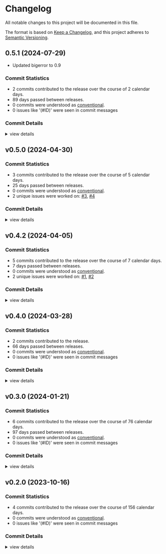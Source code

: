 # Changelog

All notable changes to this project will be documented in this file.

The format is based on [Keep a Changelog](https://keepachangelog.com/en/1.0.0/),
and this project adheres to [Semantic Versioning](https://semver.org/spec/v2.0.0.html).

## 0.5.1 (2024-07-29)

- Updated bigerror to 0.9

### Commit Statistics

<csr-read-only-do-not-edit/>

 - 2 commits contributed to the release over the course of 2 calendar days.
 - 89 days passed between releases.
 - 0 commits were understood as [conventional](https://www.conventionalcommits.org).
 - 0 issues like '(#ID)' were seen in commit messages

### Commit Details

<csr-read-only-do-not-edit/>

<details><summary>view details</summary>

 * **Uncategorized**
    - * CHANGELOG.md ([`436b38a`](https://github.com/knox-networks/rex-sm/commit/436b38affd824ce11bef2b16ba910083cb776507))
    - Updated to bigerror 0.9 ([`6eb1a9f`](https://github.com/knox-networks/rex-sm/commit/6eb1a9f3e5c43765c2c91e55e2aba5d6054015e6))
</details>

## v0.5.0 (2024-04-30)

### Commit Statistics

<csr-read-only-do-not-edit/>

 - 3 commits contributed to the release over the course of 5 calendar days.
 - 25 days passed between releases.
 - 0 commits were understood as [conventional](https://www.conventionalcommits.org).
 - 2 unique issues were worked on: [#3](https://github.com/knox-networks/rex-sm/issues/3), [#4](https://github.com/knox-networks/rex-sm/issues/4)

### Commit Details

<csr-read-only-do-not-edit/>

<details><summary>view details</summary>

 * **[#3](https://github.com/knox-networks/rex-sm/issues/3)**
    - Use `&mut self` in `NotificationProcessor::init` ([`e2c8a7b`](https://github.com/knox-networks/rex-sm/commit/e2c8a7bf5ffa153693951512bf6de132a6481458))
 * **[#4](https://github.com/knox-networks/rex-sm/issues/4)**
    - Add `NotificationQueue` for priority notifications ([`8b290b7`](https://github.com/knox-networks/rex-sm/commit/8b290b7eb94b0380d9409b566aa0612b70d117df))
 * **Uncategorized**
    - Added git cliff ([`b0a54d5`](https://github.com/knox-networks/rex-sm/commit/b0a54d5561b18ce7ce4a167af250eb5b3eafd148))
</details>

## v0.4.2 (2024-04-05)

### Commit Statistics

<csr-read-only-do-not-edit/>

 - 5 commits contributed to the release over the course of 7 calendar days.
 - 7 days passed between releases.
 - 0 commits were understood as [conventional](https://www.conventionalcommits.org).
 - 2 unique issues were worked on: [#1](https://github.com/knox-networks/rex-sm/issues/1), [#2](https://github.com/knox-networks/rex-sm/issues/2)

### Commit Details

<csr-read-only-do-not-edit/>

<details><summary>view details</summary>

 * **[#1](https://github.com/knox-networks/rex-sm/issues/1)**
    - Update bigerror to 0.8 ([`27339ee`](https://github.com/knox-networks/rex-sm/commit/27339ee7ede2fb3ed7a9fb4e2f623aea0b3d4b2c))
 * **[#2](https://github.com/knox-networks/rex-sm/issues/2)**
    - Update ingress to receive an external channel ([`7a2322d`](https://github.com/knox-networks/rex-sm/commit/7a2322df6a30f04356d1e7eb7c70f1253d812821))
 * **Uncategorized**
    - Added release pipeline tools ([`1e78007`](https://github.com/knox-networks/rex-sm/commit/1e78007be4e195793d3ce546389335d896188298))
    - Add patch version ([`a935588`](https://github.com/knox-networks/rex-sm/commit/a9355884ba9ddc8a6cb500b4c6e7e7801d2caf58))
    - Fix guildelines header 3 ([`b4ee6f5`](https://github.com/knox-networks/rex-sm/commit/b4ee6f5f3c92d12c9801559ea16858dfd9628123))
</details>

## v0.4.0 (2024-03-28)

### Commit Statistics

<csr-read-only-do-not-edit/>

 - 2 commits contributed to the release.
 - 66 days passed between releases.
 - 0 commits were understood as [conventional](https://www.conventionalcommits.org).
 - 0 issues like '(#ID)' were seen in commit messages

### Commit Details

<csr-read-only-do-not-edit/>

<details><summary>view details</summary>

 * **Uncategorized**
    - Prep for 0.4 ([`d42724b`](https://github.com/knox-networks/rex-sm/commit/d42724bc1a00d35ef7b14d9cdd8a124944515454))
    - Author: Jason Klein <jklein@knox-networks.com> Date:   Wed Feb 7 15:35:30 2024 -0500 ([`39a41df`](https://github.com/knox-networks/rex-sm/commit/39a41df006bce37e82559120f5cbe839ab16ecf6))
</details>

## v0.3.0 (2024-01-21)

### Commit Statistics

<csr-read-only-do-not-edit/>

 - 6 commits contributed to the release over the course of 76 calendar days.
 - 97 days passed between releases.
 - 0 commits were understood as [conventional](https://www.conventionalcommits.org).
 - 0 issues like '(#ID)' were seen in commit messages

### Commit Details

<csr-read-only-do-not-edit/>

<details><summary>view details</summary>

 * **Uncategorized**
    - Set for 0.3 update ([`07dc79c`](https://github.com/knox-networks/rex-sm/commit/07dc79c85bf143831d332df5ceeef74a3d6e9089))
    - Set for 0.3 update ([`376ecba`](https://github.com/knox-networks/rex-sm/commit/376ecbaa77d39dd8cde217468f300aec49971e3f))
    - Author: Mikhail Katychev <mkatych@gmail.com> Date:   Wed Jan 17 16:19:01 2024 -0600 ([`077909e`](https://github.com/knox-networks/rex-sm/commit/077909ea1db3cbec4b7918833804cb09685bdc27))
    - Cargo update ([`914bad5`](https://github.com/knox-networks/rex-sm/commit/914bad52778348f556db3a73b78b434c19ae4517))
    - Renamed project to rex-sm ([`fc6b971`](https://github.com/knox-networks/rex-sm/commit/fc6b9710f940d514ca8824a8358a0cc8e8aeff8b))
    - Stripped links ([`710bc9e`](https://github.com/knox-networks/rex-sm/commit/710bc9e5f77fc668b73062e9b5d8b6a223be76ee))
</details>

## v0.2.0 (2023-10-16)

### Commit Statistics

<csr-read-only-do-not-edit/>

 - 4 commits contributed to the release over the course of 156 calendar days.
 - 0 commits were understood as [conventional](https://www.conventionalcommits.org).
 - 0 issues like '(#ID)' were seen in commit messages

### Commit Details

<csr-read-only-do-not-edit/>

<details><summary>view details</summary>

 * **Uncategorized**
    - 0.2 commit ([`491bdbc`](https://github.com/knox-networks/rex-sm/commit/491bdbc90e9ffdbe5bb1ef05d79d3af107163b5e))
    - Added license ([`40b3c6a`](https://github.com/knox-networks/rex-sm/commit/40b3c6a7f6632738d04feebb24b7a3a66c34a401))
    - Init commit ([`4dab378`](https://github.com/knox-networks/rex-sm/commit/4dab3785d879c909760c6f2fb5739ef4afe34938))
    - Initial commit ([`38948a0`](https://github.com/knox-networks/rex-sm/commit/38948a0c337bdec64952ead6b1f46df29f65ee5f))
</details>

